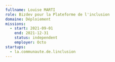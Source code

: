```yaml
---
fullname: Louise MARTI
role: Bizdev pour la Plateforme de l'inclusion
domaine: Déploiement
missions:
  - start: 2021-09-01
    end: 2021-12-31
    status: independent
    employer: Octo
startups:
  - la.communaute.de.linclusion
---
```



